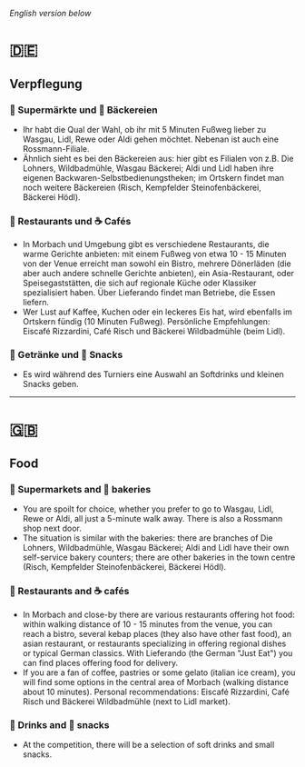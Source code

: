 *English version below*

# 🇩🇪

## Verpflegung
### 🛒 Supermärkte und 🥐 Bäckereien
- Ihr habt die Qual der Wahl, ob ihr mit 5 Minuten Fußweg lieber zu Wasgau, Lidl, Rewe oder Aldi gehen möchtet. Nebenan ist auch eine Rossmann-Filiale.
- Ähnlich sieht es bei den Bäckereien aus: hier gibt es Filialen von z.B. Die Lohners, Wildbadmühle, Wasgau Bäckerei; Aldi und Lidl haben ihre eigenen Backwaren-Selbstbedienungstheken; im Ortskern findet man noch weitere Bäckereien (Risch, Kempfelder Steinofenbäckerei, Bäckerei Hödl).


### 🍔 Restaurants und ☕️ Cafés
- In Morbach und Umgebung gibt es verschiedene Restaurants, die warme Gerichte anbieten: mit einem Fußweg von etwa 10 - 15 Minuten von der Venue erreicht man sowohl ein Bistro, mehrere Dönerläden (die aber auch andere schnelle Gerichte anbieten), ein Asia-Restaurant, oder Speisegaststätten, die sich auf regionale Küche oder Klassiker spezialisiert haben. Über Lieferando findet man Betriebe, die Essen liefern.
- Wer Lust auf Kaffee, Kuchen oder ein leckeres Eis hat, wird ebenfalls im Ortskern fündig (10 Minuten Fußweg). Persönliche Empfehlungen: Eiscafé Rizzardini, Café Risch und Bäckerei Wildbadmühle (beim Lidl).


### 🥤 Getränke und 🍬 Snacks
- Es wird während des Turniers eine Auswahl an Softdrinks und kleinen Snacks geben.

---

# 🇬🇧

## Food
### 🛒 Supermarkets and 🥐 bakeries
- You are spoilt for choice, whether you prefer to go to Wasgau, Lidl, Rewe or Aldi, all just a 5-minute walk away. There is also a Rossmann shop next door.
- The situation is similar with the bakeries: there are branches of Die Lohners, Wildbadmühle, Wasgau Bäckerei; Aldi and Lidl have their own self-service bakery counters; there are other bakeries in the town centre (Risch, Kempfelder Steinofenbäckerei, Bäckerei Hödl).


### 🍔 Restaurants and ☕️ cafés
- In Morbach and close-by there are various restaurants offering hot food: within walking distance of 10 - 15 minutes from the venue, you can reach a bistro, several kebap places (they also have other fast food), an asian restaurant, or restaurants specializing in offering regional dishes or typical German classics. With Lieferando (the German "Just Eat") you can find places offering food for delivery.
- If you are a fan of coffee, pastries or some gelato (italian ice cream), you will find some options in the central area of Morbach (walking distance about 10 minutes). Personal recommendations: Eiscafé Rizzardini, Café Risch und Bäckerei Wildbadmühle (next to Lidl market).


### 🥤 Drinks and 🍬 snacks
- At the competition, there will be a selection of soft drinks and small snacks.
